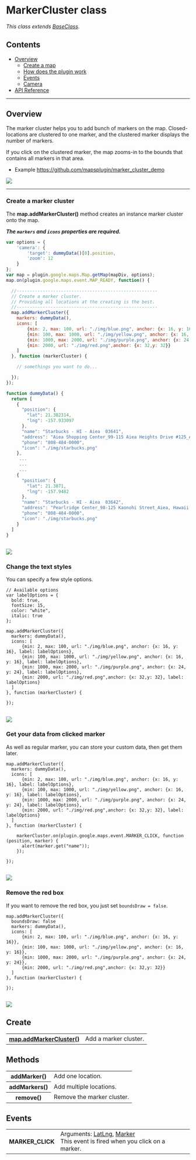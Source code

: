 # MarkerCluster class

_This class extends [BaseClass](../BaseClass/README.md)_.

## Contents

  - <a href="#overview">Overview</a>
    - <a href="#create-a-map">Create a map</a>
    - <a href="#how-does-the-plugin-work">How does the plugin work</a>
    - <a href="#events">Events</a>
    - <a href="#camera">Camera</a>
  - <a href="#api-reference">API Reference</a>

------------

## Overview

The marker cluster helps you to add bunch of markers on the map.
Closed-locations are clustered to one marker, and the clustered marker displays the number of markers.

If you click on the clustered marker, the map zooms-in to the bounds that contains all markers in that area.

- Example
https://github.com/mapsplugin/marker_cluster_demo

![](cluster.gif)

------------

### Create a marker cluster

The **map.addMarkerCluster()** method creates an instance marker cluster onto the map.

**_The `markers` and `icons` properties are required._**

```js
var options = {
    'camera': {
        'target': dummyData()[0].position,
        'zoom': 12
    }
};
var map = plugin.google.maps.Map.getMap(mapDiv, options);
map.on(plugin.google.maps.event.MAP_READY, function() {

  //------------------------------------------------------
  // Create a marker cluster.
  // Providing all locations at the creating is the best.
  //------------------------------------------------------
  map.addMarkerCluster({
    markers: dummyData(),
    icons: [
        {min: 2, max: 100, url: "./img/blue.png", anchor: {x: 16, y: 16}},
        {min: 100, max: 1000, url: "./img/yellow.png", anchor: {x: 16, y: 16}},
        {min: 1000, max: 2000, url: "./img/purple.png", anchor: {x: 24, y: 24}},
        {min: 2000, url: "./img/red.png",anchor: {x: 32,y: 32}}
    ]
  }, function (markerCluster) {

    // somethings you want to do...

  });
});

function dummyData() {
  return [
    {
      "position": {
        "lat": 21.382314,
        "lng": -157.933097
      },
      "name": "Starbucks - HI - Aiea  03641",
      "address": "Aiea Shopping Center_99-115 Aiea Heights Drive #125_Aiea, Hawaii 96701",
      "phone": "808-484-0000",
      "icon": "./img/starbucks.png"
    },
     ...
     ...
     ...
    {
      "position": {
        "lat": 21.3871,
        "lng": -157.9482
      },
      "name": "Starbucks - HI - Aiea  03642",
      "address": "Pearlridge Center_98-125 Kaonohi Street_Aiea, Hawaii 96701",
      "phone": "808-484-0000",
      "icon": "./img/starbucks.png"
    }
  ]
}

```

![](example1.gif)
------------

### Change the text styles

You can specify a few style options.

```
// Available options
var labelOptions = {
  bold: true,
  fontSize: 15,
  color: "white",
  italic: true
};

map.addMarkerCluster({
  markers: dummyData(),
  icons: [
      {min: 2, max: 100, url: "./img/blue.png", anchor: {x: 16, y: 16}, label: labelOptions},
      {min: 100, max: 1000, url: "./img/yellow.png", anchor: {x: 16, y: 16}, label: labelOptions},
      {min: 1000, max: 2000, url: "./img/purple.png", anchor: {x: 24, y: 24}, label: labelOptions},
      {min: 2000, url: "./img/red.png",anchor: {x: 32,y: 32}, label: labelOptions}
  ]
}, function (markerCluster) {

});
```

![](example2.gif)
------------

### Get your data from clicked marker

As well as regular marker, you can store your custom data, then get them later.

```
map.addMarkerCluster({
  markers: dummyData(),
  icons: [
      {min: 2, max: 100, url: "./img/blue.png", anchor: {x: 16, y: 16}, label: labelOptions},
      {min: 100, max: 1000, url: "./img/yellow.png", anchor: {x: 16, y: 16}, label: labelOptions},
      {min: 1000, max: 2000, url: "./img/purple.png", anchor: {x: 24, y: 24}, label: labelOptions},
      {min: 2000, url: "./img/red.png",anchor: {x: 32,y: 32}, label: labelOptions}
  ]
}, function (markerCluster) {

    markerCluster.on(plugin.google.maps.event.MARKER_CLICK, function (position, marker) {
      alert(marker.get("name"));
    });

});
```

![](example3.gif)
------------

### Remove the red box

If you want to remove the red box, you just set `boundsDraw = false`.

```
map.addMarkerCluster({
  boundsDraw: false
  markers: dummyData(),
  icons: [
      {min: 2, max: 100, url: "./img/blue.png", anchor: {x: 16, y: 16}},
      {min: 100, max: 1000, url: "./img/yellow.png", anchor: {x: 16, y: 16}},
      {min: 1000, max: 2000, url: "./img/purple.png", anchor: {x: 24, y: 24}},
      {min: 2000, url: "./img/red.png",anchor: {x: 32,y: 32}}
  ]
}, function (markerCluster) {

});
```

![](example4.gif)
------------

## Create

<table>
    <tr>
        <th><a href="./addMarkerCluster/README.md">map.addMarkerCluster()</a></th>
        <td>Add a marker cluster.</td>
    </tr>
</table>


## Methods

<table>
    <tr>
        <th>addMarker()</th>
        <td>Add one location.</td>
    </tr>
    <tr>
        <th>addMarkers()</th>
        <td>Add multiple locations.</td>
    </tr>
    <tr>
        <th>remove()</th>
        <td>Remove the marker cluster.</td>
    </tr>
</table>


## Events

<table>
    <tr>
        <th>MARKER_CLICK</th>
        <td>Arguments:  <a href="../LatLng/README.md">LatLng</a>, <a href="../Marker/README.md">Marker</a><br>This event is fired when you click on a marker.</td>
    </tr>
</table>

